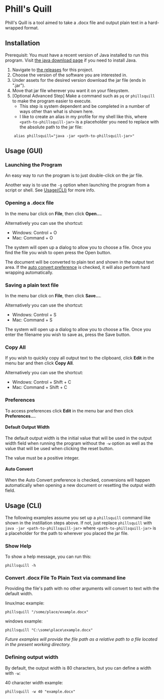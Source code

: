 # Phill's Quill
Phill's Quill is a tool aimed to take a .docx file and output plain text in a hard-wrapped format.

## Installation
Prerequisit: You must have a recent version of Java installed to run this program. Visit [the java download page](https://www.java.com/download/) if you need to install Java.
1. Navigate to [the releases](https://github.com/Zierman/phillsquill/releases) for this project.
2. Choose the version of the software you are interested in.
3. Under assets for the desired version download the jar file (ends in ".jar").
4. Move that jar file wherever you want it on your filesystem.
5. \[Optional Advanced Step\] Make a command such as `pq` or `phillsquill` to make the program easier to execute.
    - This step is system dependent and be completed in a number of ways other than what is shown here.
    - I like to create an alias in my profile for my shell like this, where `<path-to-phillsquill-jar>` is a placeholder you need to replace with the absolute path to the jar file: 
```shell
    alias phillsquill="java -jar <path-to-phillsquill-jar>"
```

## Usage (GUI)


### Launching the Program
An easy way to run the program is to just double-click on the jar file. 

Another way is to use the `-g` option when launching the program from a script or shell. 
See [Usage(CLI)](#Usage-(CLI)) for more info.

### Opening a .docx file
In the menu bar click on **File**, then click **Open...**. 

Alternatively you can use the shortcut:
- Windows: Control + O
- Mac: Command + O

The system will open up a dialog to allow you to choose a file. Once you find the file you wish to open press the Open button.

The document will be converted to plain text and shown in the output text area. If the [auto convert preference](#auto-convert) is checked, it will also perform hard wrapping automatically.

### Saving a plain text file
In the menu bar click on **File**, then click **Save...**.

Alternatively you can use the shortcut:
- Windows: Control + S
- Mac: Command + S

The system will open up a dialog to allow you to choose a file. Once you enter the filename you wish to save as, press the Save button.

### Copy All
If you wish to quickly copy all output text to the clipboard, click **Edit** in the menu bar and then click **Copy All**.

Alternatively you can use the shortcut:
- Windows: Control + Shift + C
- Mac: Command + Shift + C

### Preferences
To access preferences click **Edit** in the menu bar and then click **Preferences...**.

#### Default Output Width
The default output width is the initial value that will be used in the output width field when running the program 
without the `-w` option as well as the value that will be used when clicking the reset button.

The value must be a positive integer.

#### Auto Convert
When the Auto Convert preference is checked, conversions will happen automatically when opening a new document or 
resetting the output width field.

## Usage (CLI)
The following examples assume you set up a `phillsquill` command like shown in the instillation steps above.
If not, just replace `phillsquill` with `java -jar <path-to-phillsquill-jar>` where `<path-to-phillsquill-jar>` is a placeholder for the path to wherever you placed the jar file.

### Show Help
To show a help message, you can run this:
```shell
phillsquill -h
```

### Convert .docx File To Plain Text via command line
Providing the file's path with no other arguments will convert to text with the default width.

linux/mac example:
```shell
phillsquill "/some/place/example.docx"
```

windows example:
```shell
phillsquill "C:\some\place\example.docx"
```

_Future examples will provide the file path as a relative path to a file located in the present working directory._

### Defining output width
By default, the output width is 80 characters, but you can define a width with `-w`:

40 character width example:
```shell
phillsquill -w 40 "example.docx"
```
